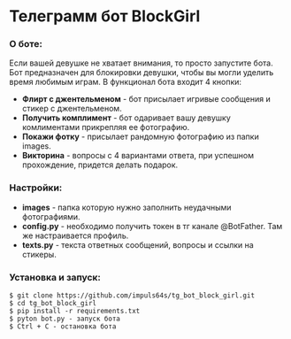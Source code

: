 # Телеграмм бот BlockGirl

### О боте:

Если вашей девушке не хватает внимания, то просто запустите бота.
Бот предназначен для блокировки девушки, чтобы  вы могли уделить время любимым играм.
В функционал бота входит 4 кнопки:
* __Флирт с джентельменом__ - бот присылает игривые сообщения и стикер с джентельменом.
* __Получить комплимент__ -  бот одаривает вашу девушку комлиментами прикрепляя ее фотографию.
* __Покажи фотку__ - присылает рандомную фотографию из папки images.
* __Викторина__ - вопросы с 4 вариантами ответа, при успешном прохождение, придется делать подарок.


### Настройки:

* __images__ - папка которую нужно заполнить неудачными фотографиями.
* __config.py__ - необходимо получить токен в тг канале @BotFather. Там же настраивается профиль.
* __texts.py__ - текста ответных сообщений, вопросы и ссылки на стикеры.


### Установка и запуск:
```
$ git clone https://github.com/impuls64s/tg_bot_block_girl.git
$ cd tg_bot_block_girl
$ pip install -r requirements.txt
$ pyton bot.py - запуск бота
$ Ctrl + C - остановка бота
```